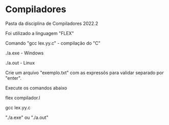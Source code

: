 # Compiladores
Pasta da disciplina de Compiladores 2022.2


Foi utilizado a linguagem "FLEX"


Comando "gcc lex.yy.c" - compilação do "C"


./a.exe - Windows


./a.out - Linux




Crie um arquivo "exemplo.txt" com as expressõs para validar separado por "enter".


Execute os comandos abaixo


flex compilador.l


gcc lex.yy.c


"./a.exe" ou "./a.out"
